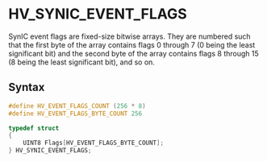 # HV_SYNIC_EVENT_FLAGS

SynIC event flags are fixed-size bitwise arrays. They are numbered such that the first byte of the array contains flags 0 through 7 (0 being the least significant bit) and the second byte of the array contains flags 8 through 15 (8 being the least significant bit), and so on.

## Syntax

```c
#define HV_EVENT_FLAGS_COUNT (256 * 8)
#define HV_EVENT_FLAGS_BYTE_COUNT 256

typedef struct
{
    UINT8 Flags[HV_EVENT_FLAGS_BYTE_COUNT];
} HV_SYNIC_EVENT_FLAGS;
 ```
